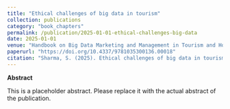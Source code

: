 ```yaml
---
title: "Ethical challenges of big data in tourism"
collection: publications
category: "book_chapters"
permalink: /publication/2025-01-01-ethical-challenges-big-data
date: 2025-01-01
venue: "Handbook on Big Data Marketing and Management in Tourism and Hospitality, Edward Elgar Publishing"
paperurl: "https://doi.org/10.4337/9781035300136.00018"
citation: "Sharma, S. (2025). Ethical challenges of big data in tourism. In Handbook on Big Data Marketing and Management in Tourism and Hospitality (pp. 232–250). Edward Elgar Publishing."
---
```

**Abstract**

This is a placeholder abstract. Please replace it with the actual abstract of the publication.
